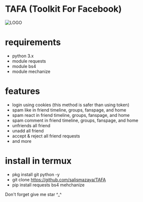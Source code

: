 # TAFA (Toolkit For Facebook)
![LOGO](https://github.com/salismazaya/TAFA/blob/master/Screenshot%20(2).png)
# requirements
- python 3.x
- module requests
- module bs4
- module mechanize
# features
- login using cookies (this method is safer than using token)
- spam like in friend timeline, groups, fanspage, and home
- spam react in friend timeline, groups, fanspage, and home
- spam comment in friend timeline, groups, fanspage, and home
- unfriends all friend
- unadd all friend
- accept & reject all friend requests
- and more
# install in termux
- pkg install git python -y
- git clone https://github.com/salismazaya/TAFA
- pip install requests bs4 mehchanize

Don't forget give me star ^_^
